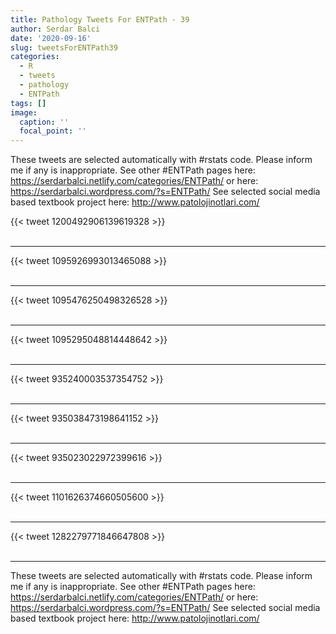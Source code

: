 ```yaml
---
title: Pathology Tweets For ENTPath - 39
author: Serdar Balci
date: '2020-09-16'
slug: tweetsForENTPath39
categories:
  - R
  - tweets
  - pathology
  - ENTPath
tags: []
image:
  caption: ''
  focal_point: ''
---
```



These tweets are selected automatically with #rstats code. Please inform me if any is inappropriate.
See other #ENTPath pages here: https://serdarbalci.netlify.com/categories/ENTPath/  or here: https://serdarbalci.wordpress.com/?s=ENTPath/ 
See selected social media based textbook project here: http://www.patolojinotlari.com/

{{< tweet 1200492906139619328 >}}
<br>
<br>
<hr>
{{< tweet 1095926993013465088 >}}
<br>
<br>
<hr>
{{< tweet 1095476250498326528 >}}
<br>
<br>
<hr>
{{< tweet 1095295048814448642 >}}
<br>
<br>
<hr>
{{< tweet 935240003537354752 >}}
<br>
<br>
<hr>
{{< tweet 935038473198641152 >}}
<br>
<br>
<hr>
{{< tweet 935023022972399616 >}}
<br>
<br>
<hr>
{{< tweet 1101626374660505600 >}}
<br>
<br>
<hr>
{{< tweet 1282279771846647808 >}}
<br>
<br>
<hr>


These tweets are selected automatically with #rstats code. Please inform me if any is inappropriate.
See other #ENTPath pages here: https://serdarbalci.netlify.com/categories/ENTPath/  or here: https://serdarbalci.wordpress.com/?s=ENTPath/ 
See selected social media based textbook project here: http://www.patolojinotlari.com/
